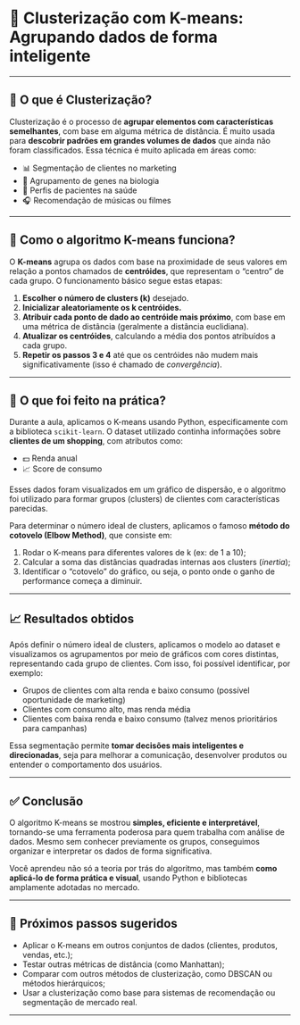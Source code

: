 # 🤖 Clusterização com K-means: Agrupando dados de forma inteligente
---

## 🧠 O que é Clusterização?

Clusterização é o processo de **agrupar elementos com características semelhantes**, com base em alguma métrica de distância. É muito usada para **descobrir padrões em grandes volumes de dados** que ainda não foram classificados. Essa técnica é muito aplicada em áreas como:

* 📊 Segmentação de clientes no marketing
* 🧬 Agrupamento de genes na biologia
* 🏥 Perfis de pacientes na saúde
* 🎧 Recomendação de músicas ou filmes

---

## 🔎 Como o algoritmo K-means funciona?

O **K-means** agrupa os dados com base na proximidade de seus valores em relação a pontos chamados de **centróides**, que representam o “centro” de cada grupo. O funcionamento básico segue estas etapas:

1. **Escolher o número de clusters (k)** desejado.
2. **Inicializar aleatoriamente os k centróides.**
3. **Atribuir cada ponto de dado ao centróide mais próximo**, com base em uma métrica de distância (geralmente a distância euclidiana).
4. **Atualizar os centróides**, calculando a média dos pontos atribuídos a cada grupo.
5. **Repetir os passos 3 e 4** até que os centróides não mudem mais significativamente (isso é chamado de *convergência*).

---

## 🧪 O que foi feito na prática?

Durante a aula, aplicamos o K-means usando Python, especificamente com a biblioteca `scikit-learn`. O dataset utilizado continha informações sobre **clientes de um shopping**, com atributos como:

* 💵 Renda anual
* 📈 Score de consumo

Esses dados foram visualizados em um gráfico de dispersão, e o algoritmo foi utilizado para formar grupos (clusters) de clientes com características parecidas.

Para determinar o número ideal de clusters, aplicamos o famoso **método do cotovelo (Elbow Method)**, que consiste em:

1. Rodar o K-means para diferentes valores de k (ex: de 1 a 10);
2. Calcular a soma das distâncias quadradas internas aos clusters (*inertia*);
3. Identificar o “cotovelo” do gráfico, ou seja, o ponto onde o ganho de performance começa a diminuir.

---

## 📈 Resultados obtidos

Após definir o número ideal de clusters, aplicamos o modelo ao dataset e visualizamos os agrupamentos por meio de gráficos com cores distintas, representando cada grupo de clientes. Com isso, foi possível identificar, por exemplo:

* Grupos de clientes com alta renda e baixo consumo (possível oportunidade de marketing)
* Clientes com consumo alto, mas renda média
* Clientes com baixa renda e baixo consumo (talvez menos prioritários para campanhas)

Essa segmentação permite **tomar decisões mais inteligentes e direcionadas**, seja para melhorar a comunicação, desenvolver produtos ou entender o comportamento dos usuários.

---

## ✅ Conclusão

O algoritmo K-means se mostrou **simples, eficiente e interpretável**, tornando-se uma ferramenta poderosa para quem trabalha com análise de dados. Mesmo sem conhecer previamente os grupos, conseguimos organizar e interpretar os dados de forma significativa.

Você aprendeu não só a teoria por trás do algoritmo, mas também **como aplicá-lo de forma prática e visual**, usando Python e bibliotecas amplamente adotadas no mercado.

---

## 🚀 Próximos passos sugeridos

* Aplicar o K-means em outros conjuntos de dados (clientes, produtos, vendas, etc.);
* Testar outras métricas de distância (como Manhattan);
* Comparar com outros métodos de clusterização, como DBSCAN ou métodos hierárquicos;
* Usar a clusterização como base para sistemas de recomendação ou segmentação de mercado real.

---

